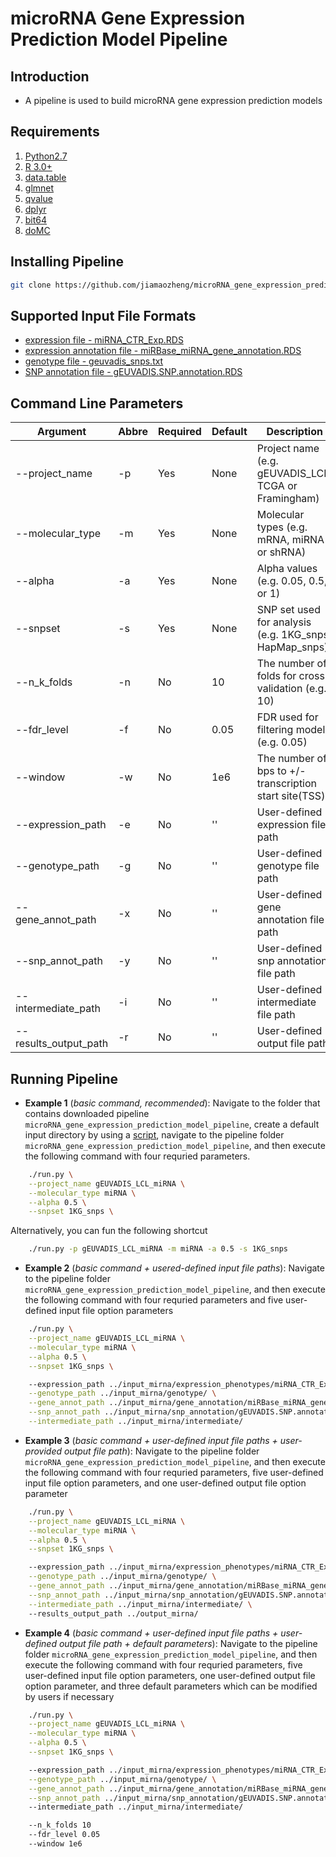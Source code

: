 # microRNA Gene Expression Prediction Model Pipeline

## Introduction 
+ A pipeline is used to build microRNA gene expression prediction models  

## Requirements 
1. [Python2.7](http://www.python.org/download/)
2. [R 3.0+](http://www.r-project.org/)
3. [data.table](https://github.com/Rdatatable/data.table)
4. [glmnet](https://cran.r-project.org/web/packages/glmnet/index.html)
5. [qvalue](http://bioconductor.org/packages/release/bioc/html/qvalue.html)
6. [dplyr](https://github.com/tidyverse/dplyr)
7. [bit64](https://cran.r-project.org/web/packages/bit64/index.html)
8. [doMC](https://cran.r-project.org/web/packages/doMC/index.html)

## Installing Pipeline 
```bash
git clone https://github.com/jiamaozheng/microRNA_gene_expression_prediction_model_pipeline
```   

## Supported Input File Formats 
+ [expression file - miRNA_CTR_Exp.RDS](https://s3.amazonaws.com/imlab-jiamaoz/shared/gene_expression_sample.txt)
+ [expression annotation file - miRBase_miRNA_gene_annotation.RDS](https://s3.amazonaws.com/imlab-jiamaoz/shared/gene_annotation_sample.txt)
+ [genotype file - geuvadis_snps.txt ](https://s3.amazonaws.com/imlab-jiamaoz/shared/genotype_sample.txt)
+ [SNP annotation file - gEUVADIS.SNP.annotation.RDS](https://s3.amazonaws.com/imlab-jiamaoz/shared/snp_annotation_sample.txt)


## Command Line Parameters 
  Argument              |  Abbre  | Required | Default  | Description  
  ----------------------| ------- | -------- | -------- | ------------------------
  --project_name	    |  -p     |   Yes    |  None    | Project name (e.g. gEUVADIS_LCL, TCGA or Framingham)
  --molecular_type      |  -m     |   Yes    |  None    | Molecular types (e.g. mRNA, miRNA or shRNA)
  --alpha      	        |  -a     |   Yes    |  None    | Alpha values (e.g. 0.05, 0.5, or 1)
  --snpset    	        |  -s     |   Yes    |  None    | SNP set used for analysis (e.g. 1KG_snps, HapMap_snps) 
  --n_k_folds  	        |  -n     |   No     |  10      | The number of folds for cross-validation (e.g. 10) 
  --fdr_level 	        |  -f     |   No     |  0.05    | FDR used for filtering modelS (e.g. 0.05) 
  --window    	        |  -w     |   No     |  1e6     | The number of bps to +/- transcription start site(TSS)
  --expression_path     |  -e     |   No     |  ''      | User-defined expression file path 
  --genotype_path	    |  -g     |   No     |  ''      | User-defined genotype file path 
  --gene_annot_path	    |  -x     |   No     |  ''      | User-defined gene annotation file path 
  --snp_annot_path	    |  -y     |   No     |  ''      | User-defined snp annotation file path 
  --intermediate_path   |  -i     |   No     |  ''      | User-defined intermediate file path 
  --results_output_path |  -r     |   No     |  ''      | User-defined output file path 


## Running Pipeline 
+ **Example 1** (*basic command, recommended*): 
Navigate to the folder that contains downloaded pipeline `microRNA_gene_expression_prediction_model_pipeline`, create a default input directory by using a [script](https://github.com/jiamaozheng/prediction_model_docker/blob/master/input_directory.sh), navigate to the pipeline folder `microRNA_gene_expression_prediction_model_pipeline`, and then execute the following command with four requried parameters.  
```bash
	./run.py \
	--project_name gEUVADIS_LCL_miRNA \
	--molecular_type miRNA \
	--alpha 0.5 \
	--snpset 1KG_snps \
```
Alternatively, you can fun the following shortcut
```bash
	./run.py -p gEUVADIS_LCL_miRNA -m miRNA -a 0.5 -s 1KG_snps 
```

+ **Example 2** (*basic command + usered-defined input file paths*): 
Navigate to the pipeline folder `microRNA_gene_expression_prediction_model_pipeline`, and then execute the following command with four requried parameters and five user-defined input file option parameters 
```bash
	./run.py \
	--project_name gEUVADIS_LCL_miRNA \
	--molecular_type miRNA \
	--alpha 0.5 \
	--snpset 1KG_snps \

	--expression_path ../input_mirna/expression_phenotypes/miRNA_CTR_Exp.RDS \
	--genotype_path ../input_mirna/genotype/ \
	--gene_annot_path ../input_mirna/gene_annotation/miRBase_miRNA_gene_annotation.RDS \
	--snp_annot_path ../input_mirna/snp_annotation/gEUVADIS.SNP.annotation.RDS \
	--intermediate_path ../input_mirna/intermediate/
```

+ **Example 3** (*basic command + user-defined input file paths + user-provided output file path*): 
Navigate to the pipeline folder `microRNA_gene_expression_prediction_model_pipeline`, and then execute the following command with four requried parameters, five user-defined input file option parameters, and one user-defined output file option parameter
```bash
	./run.py \
	--project_name gEUVADIS_LCL_miRNA \
	--molecular_type miRNA \
	--alpha 0.5 \
	--snpset 1KG_snps \

	--expression_path ../input_mirna/expression_phenotypes/miRNA_CTR_Exp.RDS \
	--genotype_path ../input_mirna/genotype/ \
	--gene_annot_path ../input_mirna/gene_annotation/miRBase_miRNA_gene_annotation.RDS \
	--snp_annot_path ../input_mirna/snp_annotation/gEUVADIS.SNP.annotation.RDS \
	--intermediate_path ../input_mirna/intermediate/ \ 
	--results_output_path ../output_mirna/
```

+ **Example 4** (*basic command + user-defined input file paths + user-defined output file path + default parameters*): 
Navigate to the pipeline folder `microRNA_gene_expression_prediction_model_pipeline`, and then execute the following command with four requried parameters, five user-defined input file option parameters, one user-defined output file option parameter, and three default parameters which can be modified by users if necessary 
```bash
	./run.py \
	--project_name gEUVADIS_LCL_miRNA \
	--molecular_type miRNA \
	--alpha 0.5 \
	--snpset 1KG_snps \

	--expression_path ../input_mirna/expression_phenotypes/miRNA_CTR_Exp.RDS \
	--genotype_path ../input_mirna/genotype/ \
	--gene_annot_path ../input_mirna/gene_annotation/miRBase_miRNA_gene_annotation.RDS \
	--snp_annot_path ../input_mirna/snp_annotation/gEUVADIS.SNP.annotation.RDS 
	--intermediate_path ../input_mirna/intermediate/

	--n_k_folds 10 
	--fdr_level 0.05 
	--window 1e6 
```






